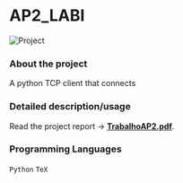 # AP2_LABI

![Project](main.png)

### About the project
A python TCP client that connects 

### Detailed description/usage
Read the project report -> [**TrabalhoAP2.pdf**](relatorio).

### Programming Languages
`Python` `TeX`
